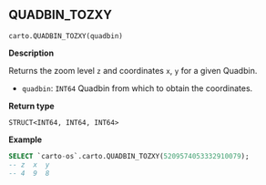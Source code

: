 ## QUADBIN_TOZXY

```sql:signature
carto.QUADBIN_TOZXY(quadbin)
```

**Description**

Returns the zoom level `z` and coordinates `x`, `y` for a given Quadbin.

* `quadbin`: `INT64` Quadbin from which to obtain the coordinates.

**Return type**

`STRUCT<INT64, INT64, INT64>`

**Example**

```sql
SELECT `carto-os`.carto.QUADBIN_TOZXY(5209574053332910079);
-- z  x  y
-- 4  9  8
```
